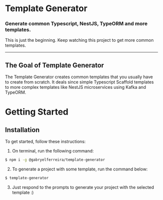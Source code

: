 

# Template Generator
### Generate common Typescript, NestJS, TypeORM and more templates.

This is just the beginning. Keep watching this project to get more common templates.

----

## The Goal of Template Generator

The Template Generator creates common templates that you usually have to create from scratch.
It deals since simple Typescript Scaffold templates to more complex templates like
NestJS microservices using Kafka and TypeORM.

# Getting Started

## Installation

To get started, follow these instructions:

1. On terminal, run the following command:
```bash
$ npm i -g @gabryelferreira/template-generator
```

2. To generate a project with some template, run the command below:
```bash
$ template-generator
```
3. Just respond to the prompts to generate your project with the selected template :)
